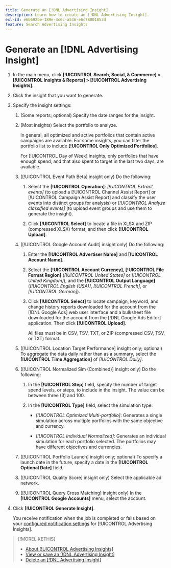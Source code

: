 ```yaml
---
title: Generate an [!DNL Advertising Insight]
description: Learn how to create an [!DNL Advertising Insight].
exl-id: e6b692be-189e-4c6c-a536-e6c78801853d
feature: Search Advertising Insights
---
```

# Generate an [!DNL Advertising Insight]

1. In the main menu, click **[!UICONTROL Search, Social, & Commerce] > [!UICONTROL Insights & Reports] > [!UICONTROL Advertising Insights]**.

2. Click the insight that you want to generate.

3. Specify the insight settings:

   1. (Some reports; optional) Specify the date ranges for the insight.

   2. (Most insights) Select the portfolio to analyze.

      In general, all optimized and active portfolios that contain active campaigns are available. For some insights, you can filter the portfolio list to include **[!UICONTROL Only Optimized Portfolios]**.
      
      For [!UICONTROL Day of Week] insights, only portfolios that have enough spend, and that also spent to target in the last two days, are available.

   3. ([!UICONTROL Event Path Beta] insight only) Do the following:

      1. Select the **[!UICONTROL Operation]**: *[!UICONTROL Extract events]* (to upload a [!UICONTROL Channel Assist Report] or [!UICONTROL Campaign Assist Report] and classify the user events into distinct groups for analysis) or *[!UICONTROL Analyze classified events]* (to upload event groups and use them to generate the insight).

      1. Click **[!UICONTROL Select]** to locate a file in XLSX and ZIP (compressed XLSX) format, and then click **[!UICONTROL Upload]**.

   4. ([!UICONTROL Google Account Audit] insight only) Do the following:

      1. Enter the **[!UICONTROL Advertiser Name]** and **[!UICONTROL Account Name]**.
      
      1. Select the **[!UICONTROL Account Currency]**, **[!UICONTROL File Format Region]** (*[!UICONTROL United States]* or *[!UICONTROL United Kingdom]*), and the **[!UICONTROL Output Language]** (*[!UICONTROL English (USA)]*, *[!UICONTROL French]*, or *[!UICONTROL German]*).
      
      1. Click **[!UICONTROL Select]** to locate campaign, keyword, and change history reports downloaded for the account from the [!DNL Google Ads] web user interface and a bulksheet file downloaded for the account from the [!DNL Google Ads Editor] application. Then click **[!UICONTROL Upload]**.

         All files must be in CSV, TSV, TXT, or ZIP (compressed CSV, TSV, or TXT) format.

   5. ([!UICONTROL Location Target Performance] insight only; optional) To aggregate the data daily rather than as a summary, select the **[!UICONTROL Time Aggregation]** of *[!UICONTROL Daily]*.

   6. ([!UICONTROL Normalized Sim (Combined)] insight only) Do the following:

      1. In the **[!UICONTROL Step]** field, specify the number of target spend levels, or steps, to include in the insight. The value can be between three (3) and 100.

      1. In the **[!UICONTROL Type]** field, select the simulation type:

         * *[!UICONTROL Optimized Multi-portfolio]*: Generates a single simulation across multiple portfolios with the same objective and currency.

         * *[!UICONTROL Individual Normalized]*: Generates an individual simulation for each portfolio selected. The portfolios may have different objectives and currencies.

   7. ([!UICONTROL Portfolio Launch] insight only; optional) To specify a launch date in the future, specify a date in the **[!UICONTROL Optional Date]** field.

   8. ([!UICONTROL Quality Score] insight only) Select the applicable ad network.

   9. ([!UICONTROL Query Cross Matching] insight only) In the **[!UICONTROL Google Accounts]** menu, select the account.

4. Click **[!UICONTROL Generate Insight]**.

   You receive notification when the job is completed or fails based on your [configured notification settings](/help/search-social-commerce/notifications/notification-edit.md) for [!UICONTROL Advertising Insights].

>[!MORELIKETHIS]
>
>* [About [!UICONTROL Advertising Insights]](insight-about.md)
>* [View or save an [!DNL Advertising Insight]](insight-view-save.md)
>* [Delete an [!DNL Advertising Insight]](insight-delete.md)
